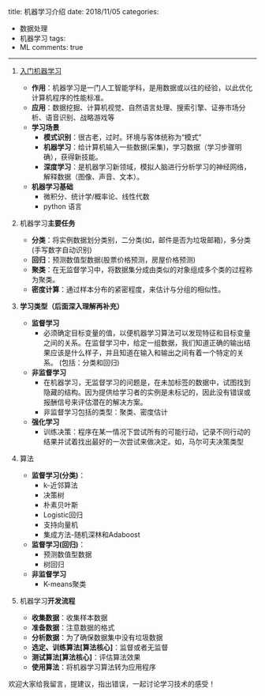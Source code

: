 title: 机器学习介绍
date: 2018/11/05
categories:

- 数据处理
- 机器学习
tags:
-   ML
comments: true
---

1. [入门机器学习](http://www.apachecn.org/map/145.html) 
    - **作用**：机器学习是一门人工智能学科，是用数据或以往的经验，以此优化计算机程序的性能标准。
    - **应用**：数据挖掘、计算机视觉、自然语言处理、搜索引擎、证券市场分析、语音识别、战略游戏等
    - **学习场景**
        - **模式识别**：很古老，过时。环境与客体统称为“模式”
        - **机器学习**：给计算机输入一些数据(采集)，学习数据（学习步骤明确），获得新技能。
        - **深度学习**：是机器学习新领域，模拟人脑进行分析学习的神经网络，解释数据（图像、声音、文本）。
   - **机器学习基础**
       - 微积分、统计学/概率论、线性代数
       - python 语言
2. 机器学习**主要任务**
    - **分类**：将实例数据划分类别，二分类(如，邮件是否为垃圾邮箱)，多分类(手写数字自动识别)
    - **回归**：预测数值型数据(股票价格预测，房屋价格预测)
    - **聚类**：在无监督学习中，将数据集分成由类似的对象组成多个类的过程称为聚类。
    - **密度计算**：通过样本分布的紧密程度，来估计与分组的相似性。

3. **学习类型（后面深入理解再补充）**
    - **监督学习**
        - 必须确定目标变量的值，以便机器学习算法可以发现特征和目标变量之间的关系。在监督学习中，给定一组数据，我们知道正确的输出结果应该是什么样子，并且知道在输入和输出之间有着一个特定的关系。 (包括：分类和回归)
    - **非监督学习**
        - 在机器学习，无监督学习的问题是，在未加标签的数据中，试图找到隐藏的结构。因为提供给学习者的实例是未标记的，因此没有错误或报酬信号来评估潜在的解决方案。
        - 非监督学习包括的类型：聚类、密度估计
    - **强化学习**
        - 训练决策：程序在某一情况下尝试所有的可能行动，记录不同行动的结果并试着找出最好的一次尝试来做决定。如，马尔可夫决策类型

4. 算法
    - **监督学习(分类)**：
        - k-近邻算法
        - 决策树
        - 朴素贝叶斯
        - Logistic回归
        - 支持向量机
        - 集成方法-随机深林和Adaboost
    - **监督学习(回归)**：
        - 预测数值型数据
        - 树回归
    - **非监督学习**
        - K-means聚类
5. 机器学习**开发流程**
    - **收集数据**：收集样本数据
    - **准备数据**：注意数据的格式
    - **分析数据**：为了确保数据集中没有垃圾数据
    - **选定、训练算法[算法核心]**：监督或者无监督
    - **测试算法[算法核心]**：评估算法效果
    - **使用算法**：将机器学习算法转为应用程序




欢迎大家给我留言，提建议，指出错误，一起讨论学习技术的感受！